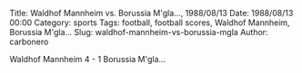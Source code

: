 Title: Waldhof Mannheim vs. Borussia M'gla…, 1988/08/13
Date: 1988/08/13 00:00
Category: sports
Tags: football, football scores, Waldhof Mannheim, Borussia M'gla…
Slug: waldhof-mannheim-vs-borussia-mgla
Author: carbonero


Waldhof Mannheim 4 - 1 Borussia M'gla…
